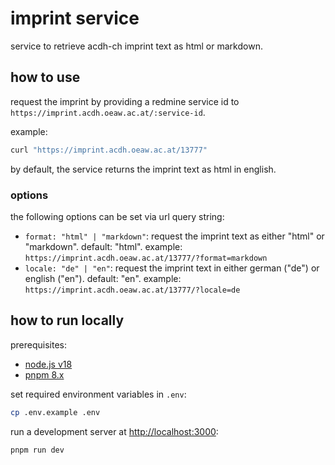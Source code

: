 # imprint service

service to retrieve acdh-ch imprint text as html or markdown.

## how to use

request the imprint by providing a redmine service id to
`https://imprint.acdh.oeaw.ac.at/:service-id`.

example:

```bash
curl "https://imprint.acdh.oeaw.ac.at/13777"
```

by default, the service returns the imprint text as html in english.

### options

the following options can be set via url query string:

- `format: "html" | "markdown"`: request the imprint text as either "html" or "markdown". default:
  "html". example: `https://imprint.acdh.oeaw.ac.at/13777/?format=markdown`
- `locale: "de" | "en"`: request the imprint text in either german ("de") or english ("en").
  default: "en". example: `https://imprint.acdh.oeaw.ac.at/13777/?locale=de`

## how to run locally

prerequisites:

- [node.js v18](https://nodejs.org/en/download)
- [pnpm 8.x](https://pnpm.io/installation)

set required environment variables in `.env`:

```bash
cp .env.example .env
```

run a development server at [http://localhost:3000](http://localhost:3000):

```bash
pnpm run dev
```
